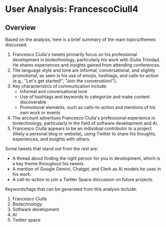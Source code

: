 # User Analysis: FrancescoCiull4

## Overview

Based on the analysis, here is a brief summary of the main topics/themes discussed:

1. Francesco Ciulla's tweets primarily focus on his professional development in biotechnology, particularly his work with Giulia Trinidad. He shares experiences and insights gained from attending conferences.
2. The language style and tone are informal, conversational, and slightly promotional, as seen in his use of emojis, hashtags, and calls-to-action (e.g., "Let's get started!", "Join the conversation!").
3. Key characteristics of communication include:
	* Informal and conversational tone
	* Use of hashtags and keywords to categorize and make content discoverable
	* Promotional elements, such as calls-to-action and mentions of his own work or events
4. The account advertises Francesco Ciulla's professional experience in biotechnology, particularly in the field of software development and AI.
5. Francesco Ciulla appears to be an individual contributor to a project (likely a personal blog or website), using Twitter to share his thoughts, experiences, and insights with others.

Some tweets that stand out from the rest are:

* A thread about finding the right person for you in development, which is a key theme throughout his tweets.
* A mention of Google Gemini, Chatgpt, and Clerk as AI models he uses in his work.
* A call-to-action to join a Twitter Space discussion on future projects.

 Keywords/tags that can be generated from this analysis include:

1. Francesco Ciulla
2. Biotechnology
3. Software development
4. AI
5. Twitter space